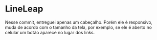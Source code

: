 # LineLeap
Nesse commit, entreguei apenas um cabeçalho. Porém ele é responsivo, 
muda de acordo com o tamanho da tela, por exemplo, se ele é aberto no celular
um botão aparece no lugar dos links.
